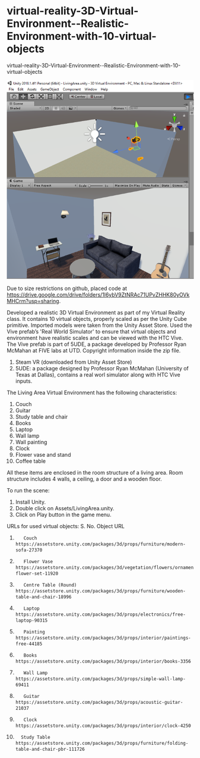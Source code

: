 # virtual-reality-3D-Virtual-Environment--Realistic-Environment-with-10-virtual-objects
virtual-reality-3D-Virtual-Environment--Realistic-Environment-with-10-virtual-objects

![Alt text](screenshot1.png?raw=true "3D Virtual Environment")

Due to size restrictions on github, placed code at https://drive.google.com/drive/folders/1l6ybV9ZtNRAc71UPvZHHK80yOVkMHCrm?usp=sharing.

Developed a realistic 3D Virtual Environment as part of my Virtual Reality class. It contains 10 virtual objects, properly scaled as per the Unity Cube primitive. Imported models were taken from the Unity Asset Store. Used the Vive prefab’s 'Real World Simulator' to ensure that virtual objects and environment have realistic scales and can be viewed with the HTC Vive. The Vive prefab is part of 5UDE, a package developed by Professor Ryan McMahan at FIVE labs at UTD. Copyright information inside the zip file.

1. Steam VR (downloaded from Unity Asset Store)
2. 5UDE: a package designed by Professor Ryan McMahan (University of Texas at Dallas), contains a real worl simulator along with HTC Vive inputs.

The Living Area Virtual Environment has the following characteristics:
1.	Couch
2.	Guitar
3.	Study table and chair
4.	Books 
5.	Laptop
6.	Wall lamp
7.	Wall painting 
8.	Clock
9.	Flower vase and stand
10.	Coffee table

All these items are enclosed in the room structure of a living area. Room structure includes 4 walls, a ceiling, a door and a wooden floor. 


To run the scene:
1. Install Unity.
2. Double click on Assets/LivingArea.unity.
3. Click on Play button in the game menu.


URLs for used virtual objects:
S. No.	Object 	      URL
1.		  Couch	        https://assetstore.unity.com/packages/3d/props/furniture/modern-sofa-27370
2.		  Flower Vase	  https://assetstore.unity.com/packages/3d/vegetation/flowers/ornamental-flower-set-11920
3.		  Centre Table (Round)	https://assetstore.unity.com/packages/3d/props/furniture/wooden-table-and-chair-18996
4.		  Laptop	      https://assetstore.unity.com/packages/3d/props/electronics/free-laptop-90315
5.		  Painting	    https://assetstore.unity.com/packages/3d/props/interior/paintings-free-44185
6.		  Books	        https://assetstore.unity.com/packages/3d/props/interior/books-3356
7.		  Wall Lamp	    https://assetstore.unity.com/packages/3d/props/simple-wall-lamp-69411
8.		  Guitar	      https://assetstore.unity.com/packages/3d/props/acoustic-guitar-21037
9.		  Clock	        https://assetstore.unity.com/packages/3d/props/interior/clock-4250
10.		  Study Table	   https://assetstore.unity.com/packages/3d/props/furniture/folding-table-and-chair-pbr-111726
